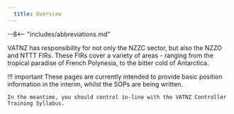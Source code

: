 ```yaml
---
  title: Overview
---
```


--8<-- "includes/abbreviations.md"

VATNZ has responsibility for not only the NZZC sector, but also the NZZO and NTTT FIRs. These FIRs cover a variety of areas - ranging from the tropical paradise of French Polynesia, to the bitter cold of Antarctica.

!!! important
    These pages are currently intended to provide basic position information in the interim, whilst the SOPs are being written.

    In the meantime, you should control in-line with the VATNZ Controller Training Syllabus.